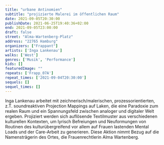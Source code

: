 ```yaml
---
title: "urbane Antinomien"
subtitle: "projizierte Malerei im öffentlichen Raum"
date: 2021-09-05T20:30:00
publishDate: 2021-06-25T19:40:36+02:00
end: 2021-09-05T23:00:00
draft: false
street: "Alma-Wartenberg-Platz"
address: "22765 Hamburg"
organizers: ["Frappant"]
artists: ['Inga Lankenau']
walks: ['West']
genres: ['Musik', 'Performance']
kids: []
featuredImage: ""
repeats: ['Frapp_07A']
repeat_times: ['2021-09-04T20:30:00']
sequels: []
sequel_times: []
---
```


Inga Lankenau arbeitet mit zeichnerisch/malerischen, prozessorientierten, z.T. soundreaktiven Projection Mappings auf Laken, die eine Paradoxie zum realen Raum und ein Spannungsfeld zwischen analoger und digitaler Welt ergeben. Projiziert werden sich auflösende Textilmuster aus verschiedenen kulturellen Kontexten, um lyrisch Befreiungen und Neuformungen von Routinen des kulturübergreifend vor allem auf Frauen lastenden Mental Loads und der Care-Arbeit zu generieren. Diese Aktion nimmt Bezug auf die Namensträgerin des Ortes, die Frauenrechtlerin Alma Wartenberg.